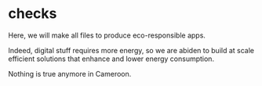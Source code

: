 # checks

Here, we will make all files to produce eco-responsible apps.

Indeed, digital stuff requires more energy, so we are abiden to build at scale efficient solutions that enhance and lower energy consumption. 

Nothing is true anymore in Cameroon.
